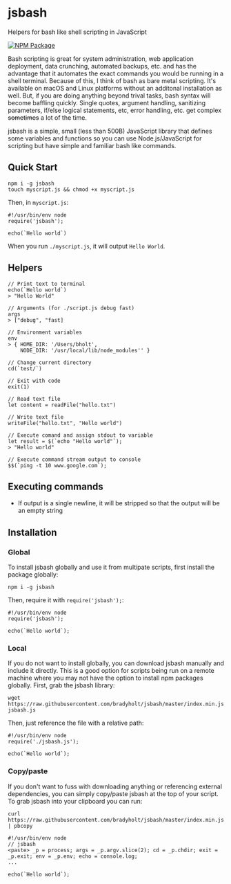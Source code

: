 # jsbash

Helpers for bash like shell scripting in JavaScript

[![NPM Package](https://img.shields.io/npm/v/jsbash.svg)](https://www.npmjs.com/package/jsbash)

Bash scripting is great for system administration, web application deployment, data crunching, automated backups, etc. and has the advantage that it automates the exact commands you would be running in a shell terminal.  Because of this, I think of bash as bare metal scripting.  It's available on macOS and Linux platforms without an additonal installation as well.   But, if you are doing anything beyond trival tasks, bash syntax will become baffling quickly.  Single quotes, argument handling, sanitizing parameters, if/else logical statements, etc, error handling, etc. get complex ~~sometimes~~ a lot of the time.

jsbash is a simple, small (less than 500B) JavaScript library that defines some variables and functions so you can use Node.js/JavaScript for scripting but have simple and familiar bash like commands.

## Quick Start

```
npm i -g jsbash
touch myscript.js && chmod +x myscript.js
```

Then, in `myscript.js`:

```
#!/usr/bin/env node
require('jsbash');

echo(`Hello world`)
```

When you run `./myscript.js`, it will output `Hello World`.

## Helpers

```
// Print text to terminal
echo(`Hello world`)
> "Hello World"

// Arguments (for ./script.js debug fast)
args
> ["debug", "fast]

// Environment variables
env
> { HOME_DIR: '/Users/bholt',
    NODE_DIR: '/usr/local/lib/node_modules'' }

// Change current directory
cd(`test/`)

// Exit with code
exit(1)

// Read text file
let content = readFile("hello.txt")

// Write text file
writeFile("hello.txt", "Hello world")

// Execute comand and assign stdout to variable
let result = $(`echo "Hello world"`);
> "Hello world"

// Execute command stream output to console
$$(`ping -t 10 www.google.com`);
```

## Executing commands

- If output is a single newline, it will be stripped so that the output will be an empty string

## Installation

### Global

To install jsbash globally and use it from multipate scripts, first install the package globally:
```
npm i -g jsbash
```

Then, require it with `require('jsbash');`:

```
#!/usr/bin/env node
require('jsbash');

echo(`Hello world`);
```

### Local

If you do not want to install globally, you can download jsbash manually and include it directly.  This is a good option for scripts being run on a remote machine where you may not have the option to install npm packages globally.  First, grab the jsbash library:

```
wget https://raw.githubusercontent.com/bradyholt/jsbash/master/index.min.js jsbash.js
```

Then, just reference the file with a relative path:

```
#!/usr/bin/env node
require('./jsbash.js');

echo(`Hello world`);
```

### Copy/paste

If you don't want to fuss with downloading anything or referencing external dependencies, you can simply copy/paste jsbash at the top of your script.  To grab jsbash into your clipboard you can run:

```
curl https://raw.githubusercontent.com/bradyholt/jsbash/master/index.min.js | pbcopy
```

```
#!/usr/bin/env node
// jsbash
<paste> _p = process; args = _p.argv.slice(2); cd = _p.chdir; exit = _p.exit; env = _p.env; echo = console.log;
...

echo(`Hello world`);
```
